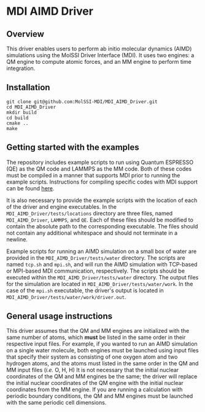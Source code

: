 MDI AIMD Driver
=====================================

## Overview

This driver enables users to perform ab initio molecular dynamics (AIMD) simulations using the MolSSI Driver Interface (MDI).
It uses two engines: a QM engine to compute atomic forces, and an MM engine to perform time integration.

## Installation

```
git clone git@github.com:MolSSI-MDI/MDI_AIMD_Driver.git
cd MDI_AIMD_Driver
mkdir build
cd build
cmake ..
make
```

## Getting started with the examples

The repository includes example scripts to run using Quantum ESPRESSO (QE) as the QM code and LAMMPS as the MM code.
Both of these codes must be compiled in a manner that supports MDI prior to running the example scripts.
Instructions for compiling specific codes with MDI support can be found <a href="https://molssi-mdi.github.io/MDI_Library/html/mdi_ecosystem.html">here</a>.

It is also necessary to provide the example scripts with the location of each of the driver and engine executables.
In the `MDI_AIMD_Driver/tests/locations` directory are three files, named `MDI_AIMD_Driver`, `LAMMPS`, and `QE`.
Each of these files should be modified to contain the absolute path to the corresponding executable.
The files should not contain any additional whitespace and should not terminate in a newline.

Example scripts for running an AIMD simulation on a small box of water are provided in the `MDI_AIMD_Driver/tests/water` directory.
The scripts are named `tcp.sh` and `mpi.sh`, and will run the AIMD simulation with TCP-based or MPI-based MDI communication, respectively.
The scripts should be executed within the `MDI_AIMD_Driver/tests/water` directory.
The output files for the simulation are located in `MDI_AIMD_Driver/tests/water/work`.
In the case of the `mpi.sh` executable, the driver's output is located in `MDI_AIMD_Driver/tests/water/work/driver.out`.


## General usage instructions

This driver assumes that the QM and MM engines are initialized with the same number of atoms, which **must** be listed in the same order in their respective input files.
For example, if you wanted to run an AIMD simulation on a single water molecule, both engines must be launched using input files that specify their system as consisting of one oxygen atom and two hydrogen atoms, and the atoms must listed in the same order in the QM and MM input files (*i.e.* O, H, H)
It is not necessary that the initial nuclear coordinates of the QM and MM engines be the same; the driver will replace the initial nuclear coordinates of the QM engine with the initial nuclear coordinates from the MM engine.
If you are running a calculation with periodic boundary conditions, the QM and MM engines must be launched with the same periodic cell dimensions.
